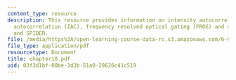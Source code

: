 ```yaml
---
content_type: resource
description: This resource provides information on intensity autocorrelation, interferometric
  autocorrelation (IAC), frequency resolved optical gating (FROG) and spectral interferometry
  and SPIDER.
file: /media/https%3A/open-learning-course-data-rc.s3.amazonaws.com/6-977-ultrafast-optics-spring-2005/03f3d1bf00be3d3b51a028626c41c519_chapter10.pdf
file_type: application/pdf
resourcetype: Document
title: chapter10.pdf
uid: 03f3d1bf-00be-3d3b-51a0-28626c41c519
---
```

